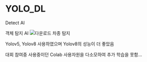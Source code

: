# YOLO_DL
Detect AI

객체 탐지 AI
![다운로드](https://github.com/ttony0321/YOLO_DL/assets/48801180/f06420a0-10b9-453c-a016-32da6697dec8)
차종 탐지

Yolov5, Yolov8 사용하였으며 Yolov8의 성능이 더 좋았음

대회 참여중 사용중이던 Colab 사용자원을 다소모하여 추가 학습을 못함...

